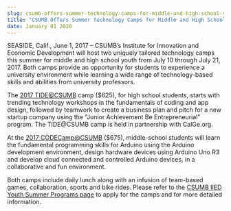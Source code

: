 ```yaml
---
slug: csumb-offers-summer-technology-camps-for-middle-and-high-school-youth
title: "CSUMB Offers Summer Technology Camps for Middle and High School Youth"
date: January 01 2020
---
```


 
<p>
  SEASIDE, Calif., June 1, 2017 – CSUMB’s Institute for Innovation and Economic
  Development will host two uniquely tailored technology camps this summer for
  middle and high school youth from July 10 through July 21, 2017. Both camps
  provide an opportunity for students to experience a university environment
  while learning a wide range of technology-based skills and abilities from
  university professors.
</p>
<p>
  The
  <a href="https://csumb.edu/iied/youth-summer-programs">2017 TIDE@CSUMB</a>
  camp ($625), for high school students, starts with trending technology
  workshops in the fundamentals of coding and app design, followed by teamwork
  to create a business plan and pitch for a new startup company using the
  "Junior Achievement Be Entrepreneurial" program. The TIDE@CSUMB camp is held
  in partnership with CalGe.org.
</p>
<p>
  At the
  <a href="https://csumb.edu/iied/youth-summer-programs">2017 CODECamp@CSUMB</a>
  ($675), middle-school students will learn the fundamental programming skills
  for Arduino using the Arduino development environment, design hardware devices
  using Arduino Uno R3 and develop cloud connected and controlled Arduino
  devices, in a collaborative and fun environment.
</p>
<p>
  Both camps include daily lunch along with an infusion of team-based games,
  collaboration, sports and bike rides. Please refer to the
  <a href="https://csumb.edu/iied/youth-summer-programs"
    >CSUMB IIED Youth Summer Programs page</a
  >
  to apply for the camps and for more detailed information.
</p>
 
